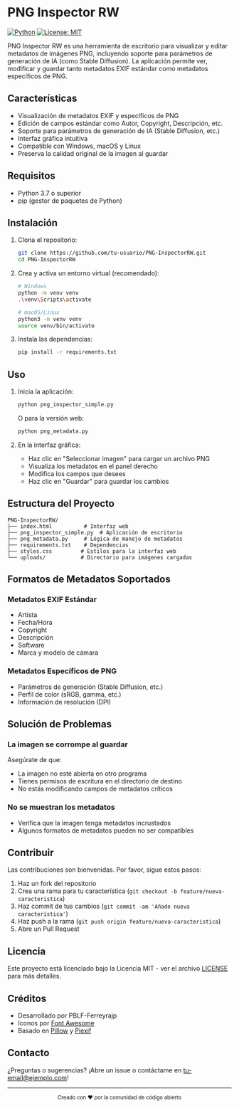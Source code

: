 # PNG Inspector RW

[![Python](https://img.shields.io/badge/python-3.7+-blue.svg)](https://www.python.org/downloads/)
[![License: MIT](https://img.shields.io/badge/License-MIT-yellow.svg)](https://opensource.org/licenses/MIT)

PNG Inspector RW es una herramienta de escritorio para visualizar y editar metadatos de imágenes PNG, incluyendo soporte para parámetros de generación de IA (como Stable Diffusion). La aplicación permite ver, modificar y guardar tanto metadatos EXIF estándar como metadatos específicos de PNG.

## Características

- Visualización de metadatos EXIF y específicos de PNG
- Edición de campos estándar como Autor, Copyright, Descripción, etc.
- Soporte para parámetros de generación de IA (Stable Diffusion, etc.)
- Interfaz gráfica intuitiva
- Compatible con Windows, macOS y Linux
- Preserva la calidad original de la imagen al guardar

## Requisitos

- Python 3.7 o superior
- pip (gestor de paquetes de Python)

## Instalación

1. Clona el repositorio:
   ```bash
   git clone https://github.com/tu-usuario/PNG-InspectorRW.git
   cd PNG-InspectorRW
   ```

2. Crea y activa un entorno virtual (recomendado):
   ```bash
   # Windows
   python -m venv venv
   .\venv\Scripts\activate
   
   # macOS/Linux
   python3 -m venv venv
   source venv/bin/activate
   ```

3. Instala las dependencias:
   ```bash
   pip install -r requirements.txt
   ```

## Uso

1. Inicia la aplicación:
   ```bash
   python png_inspector_simple.py
   ```
   
   O para la versión web:
   ```bash
   python png_metadata.py
   ```

2. En la interfaz gráfica:
   - Haz clic en "Seleccionar imagen" para cargar un archivo PNG
   - Visualiza los metadatos en el panel derecho
   - Modifica los campos que desees
   - Haz clic en "Guardar" para guardar los cambios

## Estructura del Proyecto

```
PNG-InspectorRW/
├── index.html          # Interfaz web
├── png_inspector_simple.py  # Aplicación de escritorio
├── png_metadata.py     # Lógica de manejo de metadatos
├── requirements.txt    # Dependencias
├── styles.css         # Estilos para la interfaz web
└── uploads/           # Directorio para imágenes cargadas
```

## Formatos de Metadatos Soportados

### Metadatos EXIF Estándar
- Artista
- Fecha/Hora
- Copyright
- Descripción
- Software
- Marca y modelo de cámara

### Metadatos Específicos de PNG
- Parámetros de generación (Stable Diffusion, etc.)
- Perfil de color (sRGB, gamma, etc.)
- Información de resolución (DPI)

## Solución de Problemas

### La imagen se corrompe al guardar
Asegúrate de que:
- La imagen no esté abierta en otro programa
- Tienes permisos de escritura en el directorio de destino
- No estás modificando campos de metadatos críticos

### No se muestran los metadatos
- Verifica que la imagen tenga metadatos incrustados
- Algunos formatos de metadatos pueden no ser compatibles

## Contribuir

Las contribuciones son bienvenidas. Por favor, sigue estos pasos:

1. Haz un fork del repositorio
2. Crea una rama para tu característica (`git checkout -b feature/nueva-caracteristica`)
3. Haz commit de tus cambios (`git commit -am 'Añade nueva característica'`)
4. Haz push a la rama (`git push origin feature/nueva-caracteristica`)
5. Abre un Pull Request

## Licencia

Este proyecto está licenciado bajo la Licencia MIT - ver el archivo [LICENSE](LICENSE) para más detalles.

## Créditos

- Desarrollado por PBLF-Ferreyrajp
- Iconos por [Font Awesome](https://fontawesome.com/)
- Basado en [Pillow](https://python-pillow.org/) y [Piexif](https://pypi.org/project/piexif/)

## Contacto

¿Preguntas o sugerencias? ¡Abre un issue o contáctame en [tu-email@ejemplo.com](mailto:tu-email@ejemplo.com)!

---

<div align="center">
  <sub>Creado con ❤️ por la comunidad de código abierto</sub>
</div>
